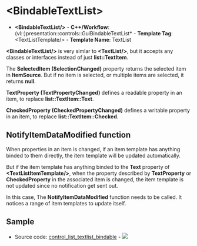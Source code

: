 # \<BindableTextList\>

- **\<BindableTextList/\>** - **C++/Workflow**: (vl::)presentation::controls::GuiBindableTextList* - **Template Tag**: \<TextListTemplate/\> - **Template Name**: TextList

**\<BindableTextList/\>** is very simlar to **\<TextList/\>**, but it accepts any classes or interfaces instead of just **list::TextItem**.

The **SelectedItem (SelectionChanged)** property returns the selected item in **ItemSource**. But if no item is selected, or multiple items are selected, it returns **null**.

**TextProperty (TextPropertyChanged)** defines a readable property in an item, to replace **list::TextItem::Text**.

**CheckedProperty (CheckedPropertyChanged)** defines a writable property in an item, to replace **list::TextItem::Checked**.

## NotifyItemDataModified function

When properties in an item is changed, if an item template has anything binded to them directly, the item template will be updated automatically.

But if the item template has anything binded to the **Text** property of **\<TextListItemTemplate/\>**, when the property described by **TextProperty** or **CheckedProperty** in the associated item is changed, the item template is not updated since no notification get sent out.

In this case, The **NotifyItemDataModified** function needs to be called. It notices a range of item templates to update itself.

## Sample

- Source code: [control_list_textlist_bindable](https://github.com/vczh-libraries/Release/blob/master/SampleForDoc/GacUI/XmlRes/control_list_textlist_bindable/Resource.xml) - ![](https://gaclib.net/doc/gacui/control_list_textlist_bindable.gif)

